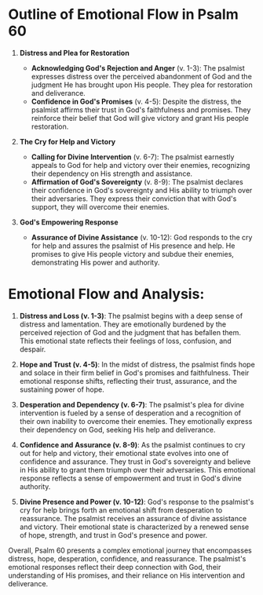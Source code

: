 # Outline of Emotional Flow in Psalm 60

1. **Distress and Plea for Restoration**
   - **Acknowledging God's Rejection and Anger** (v. 1-3): The psalmist expresses distress over the perceived abandonment of God and the judgment He has brought upon His people. They plea for restoration and deliverance.
   - **Confidence in God's Promises** (v. 4-5): Despite the distress, the psalmist affirms their trust in God's faithfulness and promises. They reinforce their belief that God will give victory and grant His people restoration.

2. **The Cry for Help and Victory**
   - **Calling for Divine Intervention** (v. 6-7): The psalmist earnestly appeals to God for help and victory over their enemies, recognizing their dependency on His strength and assistance.
   - **Affirmation of God's Sovereignty** (v. 8-9): The psalmist declares their confidence in God's sovereignty and His ability to triumph over their adversaries. They express their conviction that with God's support, they will overcome their enemies.

3. **God's Empowering Response**
   - **Assurance of Divine Assistance** (v. 10-12): God responds to the cry for help and assures the psalmist of His presence and help. He promises to give His people victory and subdue their enemies, demonstrating His power and authority.

# Emotional Flow and Analysis:

1. **Distress and Loss (v. 1-3)**: The psalmist begins with a deep sense of distress and lamentation. They are emotionally burdened by the perceived rejection of God and the judgment that has befallen them. This emotional state reflects their feelings of loss, confusion, and despair.

2. **Hope and Trust (v. 4-5)**: In the midst of distress, the psalmist finds hope and solace in their firm belief in God's promises and faithfulness. Their emotional response shifts, reflecting their trust, assurance, and the sustaining power of hope.

3. **Desperation and Dependency (v. 6-7)**: The psalmist's plea for divine intervention is fueled by a sense of desperation and a recognition of their own inability to overcome their enemies. They emotionally express their dependency on God, seeking His help and deliverance.

4. **Confidence and Assurance (v. 8-9)**: As the psalmist continues to cry out for help and victory, their emotional state evolves into one of confidence and assurance. They trust in God's sovereignty and believe in His ability to grant them triumph over their adversaries. This emotional response reflects a sense of empowerment and trust in God's divine authority.

5. **Divine Presence and Power (v. 10-12)**: God's response to the psalmist's cry for help brings forth an emotional shift from desperation to reassurance. The psalmist receives an assurance of divine assistance and victory. Their emotional state is characterized by a renewed sense of hope, strength, and trust in God's presence and power.

Overall, Psalm 60 presents a complex emotional journey that encompasses distress, hope, desperation, confidence, and reassurance. The psalmist's emotional responses reflect their deep connection with God, their understanding of His promises, and their reliance on His intervention and deliverance.